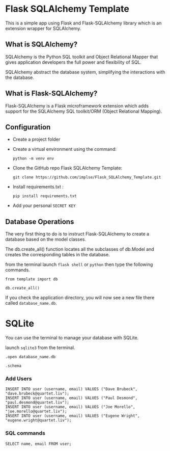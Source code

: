 # Flask SQLAlchemy Template

This is a simple app using Flask and Flask-SQLAlchemy library which is an extension wrapper for SQLAlchemy.

## What is SQLAlchemy?

SQLAlchemy is the Python SQL toolkit and Object Relational Mapper that gives application developers the full power and flexibility of SQL.

SQLAlchemy abstract the database system, simplifying the interactions with the database.


## What is Flask-SQLAlchemy?

Flask-SQLAlchemy is a Flask microframework extension which adds support for the SQLAlchemy SQL toolkit/ORM (Object Relational Mapping).


## Configuration

- Create a project folder

- Create a virtual environment using the command:

    `python -m venv env`

- Clone the GitHub repo Flask SQLAlchemy Template:

    `git clone https://github.com/implse/Flask_SQLAlchemy_Template.git`

- Install requirements.txt :

    `pip install requirements.txt`

- Add your personal `SECRET KEY`


## Database Operations

The very first thing to do is to instruct Flask-SQLAlchemy to create a database based
on the model classes.

The db.create_all() function locates all the subclasses of db.Model and creates the  corresponding tables in the database.

from the terminal launch `flask shell` or `python` then type the following commands.

```
from template import db

db.create_all()

```

If you check the application directory, you will now see a new file there called `database_name.db`.


# SQLite

You can use the terminal to manage your database with SQLite.

launch `sqlite3` from the terminal.

```
.open database_name.db

.schema
````

### Add Users

```
INSERT INTO user (username, email) VALUES ("Dave Brubeck", "dave.brubeck@quartet.liv");
INSERT INTO user (username, email) VALUES ("Paul Desmond", "paul.desmond@quartet.liv");
INSERT INTO user (username, email) VALUES ("Joe Morello", "joe.morello@quartet.liv");
INSERT INTO user (username, email) VALUES ("Eugene Wright", "eugene.wright@quartet.liv");
```

### SQL commands

```
SELECT name, email FROM user;

```
